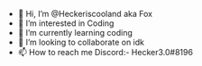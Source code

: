 - 👋 Hi, I’m @Heckeriscooland aka Fox
- 👀 I’m interested in Coding
- 🌱 I’m currently learning coding 
- 💞️ I’m looking to collaborate on idk
- 📫 How to reach me Discord:- Hecker3.0#8196

<!---
Heckeriscooland/Heckeriscooland is a ✨ special ✨ repository because its `README.md` (this file) appears on your GitHub profile.
You can click the Preview link to take a look at your changes.
--->
